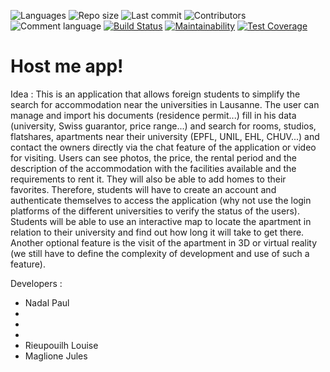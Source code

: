 ![Languages](https://img.shields.io/github/languages/top/host-me-app/host-me)
![Repo size](https://img.shields.io/github/repo-size/host-me-app/host-me)
![Last commit](https://img.shields.io/github/last-commit/host-me-app/host-me)
![Contributors](https://img.shields.io/github/contributors/host-me-app/host-me)
![Comment language](https://img.shields.io/badge/comment%20language-english-orange)
[![Build Status](https://api.cirrus-ci.com/github/host-me-app/host-me.svg)](https://cirrus-ci.com/github/host-me-app/host-me)
[![Maintainability](https://api.codeclimate.com/v1/badges/14ec7e18db1effc26145/maintainability)](https://codeclimate.com/github/host-me-app/host-me/maintainability)
[![Test Coverage](https://api.codeclimate.com/v1/badges/14ec7e18db1effc26145/test_coverage)](https://codeclimate.com/github/host-me-app/host-me/test_coverage)

# Host me app!

Idea :
This is an application that allows foreign students to simplify the search for accommodation near the universities in Lausanne. The user can manage and import his documents (residence permit...) fill in his data (university, Swiss guarantor, price range...) and search for rooms, studios, flatshares, apartments near their university (EPFL, UNIL, EHL, CHUV...) and contact the owners directly via the chat feature of the application or video for visiting.
Users can see photos, the price, the rental period and the description of the accommodation with the facilities available and the requirements to rent it.
They will also be able to add homes to their favorites. Therefore, students will have to create an account and authenticate themselves to access the application (why not use the login platforms of the different universities to verify the status of the users).
Students will be able to use an interactive map to locate the apartment in relation to their university and find out how long it will take to get there.
Another optional feature is the visit of the apartment in 3D or virtual reality (we still have to define the complexity of development and use of such a feature).


Developers :
- Nadal Paul
- 
- 
- 
- Rieupouilh Louise
- Maglione Jules 

